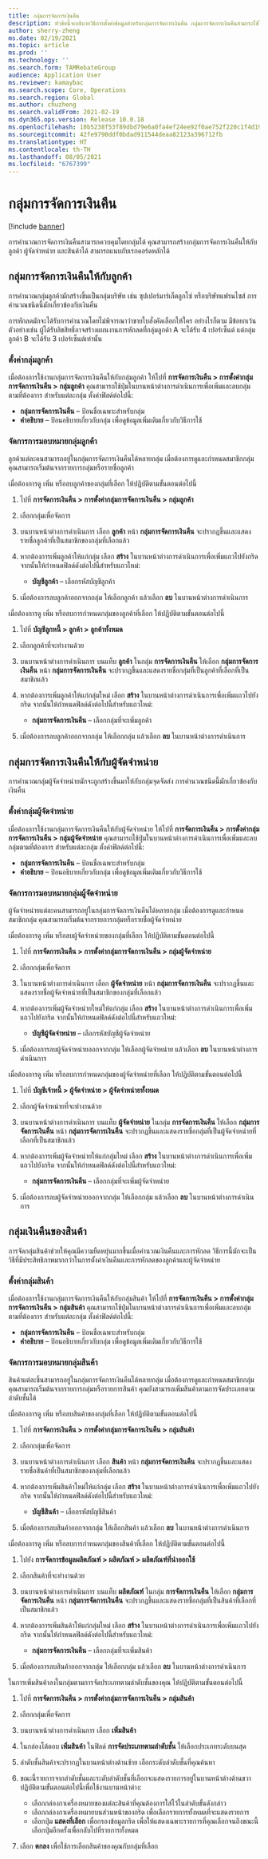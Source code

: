 ```yaml
---
title: กลุ่มการจัดการเงินคืน
description: หัวข้อนี้จะอธิบายวิธีการตั้งค่าข้อมูลสำหรับกลุ่มการจัดการเงินคืน กลุ่มการจัดการเงินคืนสามารถใช้ในระหว่างการคํานวณเงินคืนและสามารถแนบกับเรกคอร์ดหลักได้
author: sherry-zheng
ms.date: 02/19/2021
ms.topic: article
ms.prod: ''
ms.technology: ''
ms.search.form: TAMRebateGroup
audience: Application User
ms.reviewer: kamaybac
ms.search.scope: Core, Operations
ms.search.region: Global
ms.author: chuzheng
ms.search.validFrom: 2021-02-19
ms.dyn365.ops.version: Release 10.0.18
ms.openlocfilehash: 10b5238f53f89dbd79e6a0fa4ef24ee92f0ae752f220c1f4d19ea629969a3049
ms.sourcegitcommit: 42fe9790ddf0bdad911544deaa82123a396712fb
ms.translationtype: HT
ms.contentlocale: th-TH
ms.lasthandoff: 08/05/2021
ms.locfileid: "6767399"
---
```

# <a name="rebate-management-groups"></a>กลุ่มการจัดการเงินคืน

[!include [banner](../includes/banner.md)]

การคํานวณการจัดการเงินคืนสามารถควบคุมโดยกลุ่มได้ คุณสามารถสร้างกลุ่มการจัดการเงินคืนให้กับลูกค้า ผู้จัดจำหน่าย และสินค้าได้ สามารถแนบกับเรกคอร์ดหลักได้

## <a name="rebate-management-customer-groups"></a>กลุ่มการจัดการเงินคืนให้กับลูกค้า

การคํานวณกลุ่มลูกค้ามักสร้างขึ้นเป็นกลุ่มบริษัท เช่น ซุปเปอร์มาร์เก็ตลูกโซ่ หรือบริษัทแฟรนไซส์ การคํานวณชนิดนี้มักเกี่ยวข้องกับเงินคืน

การหักลดมักจะได้รับการคํานวณโดยไม่พิจารณาว่าขายใบสั่งคัดเลือกให้ใคร อย่างไรก็ตาม มีข้อยกเว้น ตัวอย่างเช่น ผู้ได้รับลิขสิทธิ์อาจสร้างแผนงานการหักลดที่กลุ่มลูกค้า A จะได้รับ 4 เปอร์เซ็นต์ แต่กลุ่มลูกค้า B จะได้รับ 3 เปอร์เซ็นต์เท่านั้น

### <a name="set-up-customer-groups"></a>ตั้งค่ากลุ่มลูกค้า

เมื่อต้องการใช้งานกลุ่มการจัดการเงินคืนให้กับกลุ่มลูกค้า ให้ไปที่ **การจัดการเงินคืน \> การตั้งค่ากลุ่มการจัดการเงินคืน \> กลุ่มลูกค้า** คุณสามารถใช้ปุ่มในบานหน้าต่างการดำเนินการเพื่อเพิ่มและลบกลุ่มตามที่ต้องการ สำหรับแต่ละกลุ่ม ตั้งค่าฟิลด์ต่อไปนี้:

- **กลุ่มการจัดการเงินคืน** – ป้อนชื่อเฉพาะสำหรับกลุ่ม
- **คำอธิบาย** – ป้อนอธิบายเกี่ยวกับกลุ่ม เพื่อดูข้อมูลเพิ่มเติมเกี่ยวกับวิธีการใช้

### <a name="manage-customer-group-assignments"></a>จัดการการมอบหมายกลุ่มลูกค้า

ลูกค้าแต่ละคนสามารถอยู่ในกลุ่มการจัดการเงินคืนได้หลายกลุ่ม เมื่อต้องการดูและกําหนดสมาชิกกลุ่ม คุณสามารถเริ่มต้นจากรายการกลุ่มหรือรายชื่อลูกค้า

เมื่อต้องการดู เพิ่ม หรือลบลูกค้าของกลุ่มที่เลือก ให้ปฏิบัติตามขั้นตอนต่อไปนี้

1. ไปที่ **การจัดการเงินคืน \> การตั้งค่ากลุ่มการจัดการเงินคืน \> กลุ่มลูกค้า**
1. เลือกกลุ่มเพื่อจัดการ
1. บนบานหน้าต่างการดำเนินการ เลือก **ลูกค้า** หน้า **กลุ่มการจัดการเงินคืน** จะปรากฏขึ้นและแสดงรายชื่อลูกค้าที่เป็นสมาชิกของกลุ่มที่เลือกแล้ว
1. หากต้องการเพิ่มลูกค้าให้แก่กลุ่ม เลือก **สร้าง** ในบานหน้าต่างการดำเนินการเพื่อเพิ่มแถวไปยังกริด จากนั้นให้กำหนดฟิลด์ดังต่อไปนี้สำหรับแถวใหม่:

    - **บัญชีลูกค้า** – เลือกรหัสบัญชีลูกค้า

1. เมื่อต้องการลบลูกค้าออกจากกลุ่ม ให้เลือกลูกค้า แล้วเลือก **ลบ** ในบานหน้าต่างการดำเนินการ

เมื่อต้องการดู เพิ่ม หรือลบการกำหนดกลุ่มของลูกค้าที่เลือก ให้ปฏิบัติตามขั้นตอนต่อไปนี้

1. ไปที่ **บัญชีลูกหนี้ \> ลูกค้า \> ลูกค้าทั้งหมด**
1. เลือกลูกค้าที่จะทำงานด้วย
1. บนบานหน้าต่างการดำเนินการ บนแท็บ **ลูกค้า** ในกลุ่ม **การจัดการเงินคืน** ให้เลือก **กลุ่มการจัดการเงินคืน** หน้า **กลุ่มการจัดการเงินคืน** จะปรากฏขึ้นและแสดงรายชื่อกลุ่มที่เป็นลูกค้าที่เลือกที่เป็นสมาชิกแล้ว
1. หากต้องการเพิ่มลูกค้าให้แก่กลุ่มใหม่ เลือก **สร้าง** ในบานหน้าต่างการดำเนินการเพื่อเพิ่มแถวไปยังกริด จากนั้นให้กำหนดฟิลด์ดังต่อไปนี้สำหรับแถวใหม่:

    - **กลุ่มการจัดการเงินคืน** – เลือกกลุ่มที่จะเพิ่มลูกค้า

1. เมื่อต้องการลบลูกค้าออกจากกลุ่ม ให้เลือกกลุ่ม แล้วเลือก **ลบ** ในบานหน้าต่างการดำเนินการ

## <a name="rebate-management-vendor-groups"></a>กลุ่มการจัดการเงินคืนให้กับผู้จัดจำหน่าย

การคํานวณกลุ่มผู้จัดจำหน่ายมักจะถูกสร้างขึ้นมาให้กับกลุ่มจุดจัดส่ง การคํานวณชนิดนี้มักเกี่ยวข้องกับเงินคืน

### <a name="set-up-vendor-groups"></a>ตั้งค่ากลุ่มผู้จัดจำหน่าย

เมื่อต้องการใช้งานกลุ่มการจัดการเงินคืนให้กับผู้จัดจำหน่าย ให้ไปที่ **การจัดการเงินคืน \> การตั้งค่ากลุ่มการจัดการเงินคืน \> กลุ่มผู้จัดจำหน่าย** คุณสามารถใช้ปุ่มในบานหน้าต่างการดำเนินการเพื่อเพิ่มและลบกลุ่มตามที่ต้องการ สำหรับแต่ละกลุ่ม ตั้งค่าฟิลด์ต่อไปนี้:

- **กลุ่มการจัดการเงินคืน** – ป้อนชื่อเฉพาะสำหรับกลุ่ม
- **คำอธิบาย** – ป้อนอธิบายเกี่ยวกับกลุ่ม เพื่อดูข้อมูลเพิ่มเติมเกี่ยวกับวิธีการใช้

### <a name="manage-vendor-group-assignments"></a>จัดการการมอบหมายกลุ่มผู้จัดจำหน่าย

ผู้จัดจำหน่ายแต่ละคนสามารถอยู่ในกลุ่มการจัดการเงินคืนได้หลายกลุ่ม เมื่อต้องการดูและกําหนดสมาชิกกลุ่ม คุณสามารถเริ่มต้นจากรายการกลุ่มหรือรายชื่อผู้จัดจำหน่าย

เมื่อต้องการดู เพิ่ม หรือลบผู้จัดจำหน่ายของกลุ่มที่เลือก ให้ปฏิบัติตามขั้นตอนต่อไปนี้

1. ไปที่ **การจัดการเงินคืน \> การตั้งค่ากลุ่มการจัดการเงินคืน \> กลุ่มผู้จัดจำหน่าย**
1. เลือกกลุ่มเพื่อจัดการ
1. ในบานหน้าต่างการดำเนินการ เลือก **ผู้จัดจำหน่าย** หน้า **กลุ่มการจัดการเงินคืน** จะปรากฏขึ้นและแสดงรายชื่อผู้จัดจำหน่ายที่เป็นสมาชิกของกลุ่มที่เลือกแล้ว
1. หากต้องการเพิ่มผู้จัดจำหน่ายใหม่ให้แก่กลุ่ม เลือก **สร้าง** ในบานหน้าต่างการดำเนินการเพื่อเพิ่มแถวไปยังกริด จากนั้นให้กำหนดฟิลด์ดังต่อไปนี้สำหรับแถวใหม่:

    - **บัญชีผู้จัดจำหน่าย** – เลือกรหัสบัญชีผู้จัดจำหน่าย

1. เมื่อต้องการลบผู้จัดจำหน่ายออกจากกลุ่ม ให้เลือกผู้จัดจำหน่าย แล้วเลือก **ลบ** ในบานหน้าต่างการดำเนินการ

เมื่อต้องการดู เพิ่ม หรือลบการกำหนดกลุ่มของผู้จัดจำหน่ายที่เลือก ให้ปฏิบัติตามขั้นตอนต่อไปนี้

1. ไปที่ **บัญชีเจ้าหนี้ \> ผู้จัดจำหน่าย \> ผู้จัดจำหน่ายทั้งหมด**
1. เลือกผู้จัดจำหน่ายที่จะทำงานด้วย
1. บนบานหน้าต่างการดำเนินการ บนแท็บ **ผู้จัดจำหน่าย** ในกลุ่ม **การจัดการเงินคืน** ให้เลือก **กลุ่มการจัดการเงินคืน** หน้า **กลุ่มการจัดการเงินคืน** จะปรากฏขึ้นและแสดงรายชื่อกลุ่มที่เป็นผู้จัดจำหน่ายที่เลือกที่เป็นสมาชิกแล้ว
1. หากต้องการเพิ่มผู้จัดจำหน่ายให้แก่กลุ่มใหม่ เลือก **สร้าง** ในบานหน้าต่างการดำเนินการเพื่อเพิ่มแถวไปยังกริด จากนั้นให้กำหนดฟิลด์ดังต่อไปนี้สำหรับแถวใหม่:

    - **กลุ่มการจัดการเงินคืน** – เลือกกลุ่มที่จะเพิ่มผู้จัดจำหน่าย

1. เมื่อต้องการลบผู้จัดจำหน่ายออกจากกลุ่ม ให้เลือกกลุ่ม แล้วเลือก **ลบ** ในบานหน้าต่างการดำเนินการ

## <a name="item-rebate-groups"></a>กลุ่มเงินคืนของสินค้า

การจัดกลุ่มสินค้าช่วยให้คุณมีความยืดหยุ่นมากขึ้นเมื่อคํานวณเงินคืนและการหักลด วิธีการนี้มักจะเป็นวิธีที่มีประสิทธิภาพมากกว่าในการตั้งค่าเงินคืนและการหักลดของลูกค้าและผู้จัดจำหน่าย

### <a name="set-up-item-groups"></a>ตั้งค่ากลุ่มสินค้า

เมื่อต้องการใช้งานกลุ่มการจัดการเงินคืนให้กับกลุ่มสินค้า ให้ไปที่ **การจัดการเงินคืน \> การตั้งค่ากลุ่มการจัดการเงินคืน \> กลุ่มสินค้า** คุณสามารถใช้ปุ่มในบานหน้าต่างการดำเนินการเพื่อเพิ่มและลบกลุ่มตามที่ต้องการ สำหรับแต่ละกลุ่ม ตั้งค่าฟิลด์ต่อไปนี้:

- **กลุ่มการจัดการเงินคืน** – ป้อนชื่อเฉพาะสำหรับกลุ่ม
- **คำอธิบาย** – ป้อนอธิบายเกี่ยวกับกลุ่ม เพื่อดูข้อมูลเพิ่มเติมเกี่ยวกับวิธีการใช้

### <a name="manage-item-group-assignments"></a>จัดการการมอบหมายกลุ่มสินค้า

สินค้าแต่ละชิ้นสามารถอยู่ในกลุ่มการจัดการเงินคืนได้หลายกลุ่ม เมื่อต้องการดูและกําหนดสมาชิกกลุ่ม คุณสามารถเริ่มต้นจากรายการกลุ่มหรือรายการสินค้า คุณยังสามารถเพิ่มสินค้าตามการจัดประเภทตามลำดับชั้นได้

เมื่อต้องการดู เพิ่ม หรือลบสินค้าของกลุ่มที่เลือก ให้ปฏิบัติตามขั้นตอนต่อไปนี้

1. ไปที่ **การจัดการเงินคืน \> การตั้งค่ากลุ่มการจัดการเงินคืน \> กลุ่มสินค้า**
1. เลือกกลุ่มเพื่อจัดการ
1. บนบานหน้าต่างการดำเนินการ เลือก **สินค้า** หน้า **กลุ่มการจัดการเงินคืน** จะปรากฏขึ้นและแสดงรายชื่อสินค้าที่เป็นสมาชิกของกลุ่มที่เลือกแล้ว
1. หากต้องการเพิ่มสินค้าใหม่ให้แก่กลุ่ม เลือก **สร้าง** ในบานหน้าต่างการดำเนินการเพื่อเพิ่มแถวไปยังกริด จากนั้นให้กำหนดฟิลด์ดังต่อไปนี้สำหรับแถวใหม่:

    - **บัญชีสินค้า** – เลือกรหัสบัญชีสินค้า

1. เมื่อต้องการลบสินค้าออกจากกลุ่ม ให้เลือกสินค้า แล้วเลือก **ลบ** ในบานหน้าต่างการดำเนินการ

เมื่อต้องการดู เพิ่ม หรือลบการกำหนดกลุ่มของสินค้าที่เลือก ให้ปฏิบัติตามขั้นตอนต่อไปนี้

1. ไปยัง **การจัดการข้อมูลผลิตภัณฑ์ \> ผลิตภัณฑ์ \> ผลิตภัณฑ์ที่นำออกใช้**
1. เลือกสินค้าที่จะทำงานด้วย
1. บนบานหน้าต่างการดำเนินการ บนแท็บ **ผลิตภัณฑ์** ในกลุ่ม **การจัดการเงินคืน** ให้เลือก **กลุ่มการจัดการเงินคืน** หน้า **กลุ่มการจัดการเงินคืน** จะปรากฏขึ้นและแสดงรายชื่อกลุ่มที่เป็นสินค้าที่เลือกที่เป็นสมาชิกแล้ว
1. หากต้องการเพิ่มสินค้าให้แก่กลุ่มใหม่ เลือก **สร้าง** ในบานหน้าต่างการดำเนินการเพื่อเพิ่มแถวไปยังกริด จากนั้นให้กำหนดฟิลด์ดังต่อไปนี้สำหรับแถวใหม่:

    - **กลุ่มการจัดการเงินคืน** – เลือกกลุ่มที่จะเพิ่มสินค้า

1. เมื่อต้องการลบสินค้าออกจากกลุ่ม ให้เลือกกลุ่ม แล้วเลือก **ลบ** ในบานหน้าต่างการดำเนินการ

ในการเพิ่มสินค้าลงในกลุ่มตามการจัดประเภทตามลำดับชั้นของคุณ ให้ปฏิบัติตามขั้นตอนต่อไปนี้

1. ไปที่ **การจัดการเงินคืน \> การตั้งค่ากลุ่มการจัดการเงินคืน \> กลุ่มสินค้า**
1. เลือกกลุ่มเพื่อจัดการ
1. บนบานหน้าต่างการดำเนินการ เลือก **เพิ่มสินค้า**
1. ในกล่องโต้ตอบ **เพิ่มสินค้า** ในฟิลด์ **การจัดประเภทตามลำดับชั้น** ให้เลือกประเภทระดับบนสุด
1. ลำดับชั้นสินค้าจะปรากฏในบานหน้าต่างด้านซ้าย เลือกระดับลำดับชั้นที่คุณค้นหา 
1. ขณะนี้รายการจากลำดับชั้นและระดับลำดับชั้นที่เลือกจะแสดงรายการอยู่ในบานหน้าต่างด้านขวา ปฏิบัติตามขั้นตอนต่อไปนี้เพื่อใช้งานบานหน้าต่าง:

    - เลือกกล่องกาเครื่องหมายของแต่ละสินค้าที่คุณต้องการใส่ไว้ในลำดับขั้นดังกล่าว
    - เลือกกล่องกาเครื่องหมายบนส่วนหน้าของกริด เพื่อเลือกรายการทั้งหมดที่จะแสดงรายการ
    - เลือกปุ่ม **แสดงที่เลือก** เพื่อกรองข้อมูลกริด เพื่อให้แสดงเฉพาะรายการที่คุณเลือกจนถึงขณะนี้ เลือกปุ่มอีกครั้งเพื่อกลับไปที่รายการทั้งหมด

1. เลือก **ตกลง** เพื่อใช้การเลือกสินค้าของคุณกับกลุ่มที่เลือก
